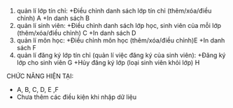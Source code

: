 1. quản lí lớp tín chỉ:
+Điều chỉnh danh sách lớp tín chỉ (thêm/xóa/điều chỉnh) A
+In danh sách B
2. quản lí sinh viên:
+Điều chỉnh danh sách lớp học, sinh viên của mỗi lớp (thêm/xóa/điều chỉnh) C
+In danh sách D
3. quản lí môn học:
+Điều chỉnh môn học (thêm/xóa/điều chỉnh)E 
+In danh sách F
4. quản lí đăng ký lớp tín chỉ (quản lí việc đăng ký của sinh viên): 
+Đăng ký lớp cho sinh viên G
+Hủy đăng ký lớp (loại sinh viên khỏi lớp) H


CHỨC NĂNG HIỆN TẠI:
+ A, B, C, D, E ,F 
+ Chưa thêm các điều kiện khi nhập dữ liệu
